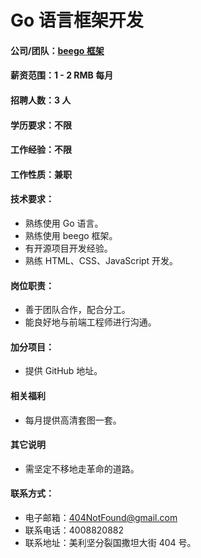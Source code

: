 # Go 语言框架开发

#### 公司/团队：[beego 框架](http://beego.me)
#### 薪资范围：1 - 2 RMB 每月
#### 招聘人数：3 人
#### 学历要求：不限
#### 工作经验：不限
#### 工作性质：兼职
#### 技术要求：

- 熟练使用 Go 语言。
- 熟练使用 beego 框架。
- 有开源项目开发经验。
- 熟练 HTML、CSS、JavaScript 开发。

#### 岗位职责：

- 善于团队合作，配合分工。
- 能良好地与前端工程师进行沟通。


#### 加分项目：

- 提供 GitHub 地址。

#### 相关福利

- 每月提供高清套图一套。

#### 其它说明

- 需坚定不移地走革命的道路。


#### 联系方式：

- 电子邮箱：404NotFound@gmail.com
- 联系电话：4008820882
- 联系地址：美利坚分裂国撒坦大街 404 号。